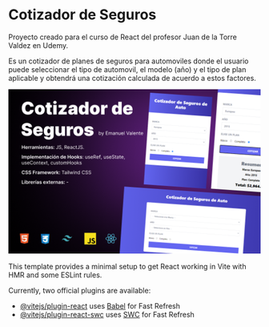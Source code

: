 # Cotizador de Seguros

Proyecto creado para el curso de React del profesor Juan de la Torre Valdez en Udemy.

Es un cotizador de planes de seguros para automoviles donde el usuario puede seleccionar el tipo de automovil, el modelo (año) y el tipo de plan aplicable y obtendrá una cotización calculada de acuerdo a estos factores.

![Imagen que muestra la ui del proyecto](./public/cotizador.png "imagen del proyecto")

This template provides a minimal setup to get React working in Vite with HMR and some ESLint rules.

Currently, two official plugins are available:

- [@vitejs/plugin-react](https://github.com/vitejs/vite-plugin-react/blob/main/packages/plugin-react/README.md) uses [Babel](https://babeljs.io/) for Fast Refresh
- [@vitejs/plugin-react-swc](https://github.com/vitejs/vite-plugin-react-swc) uses [SWC](https://swc.rs/) for Fast Refresh
